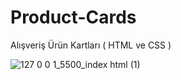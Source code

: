 # Product-Cards
Alışveriş Ürün Kartları ( HTML ve CSS )

![127 0 0 1_5500_index html (1)](https://user-images.githubusercontent.com/52351364/209163121-e00387c8-0e1d-4d84-bb2c-79155d5b5d26.png)

